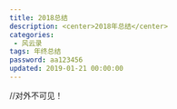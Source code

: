 ```yaml
---
title: 2018总结
description: <center>2018年总结</center>
categories:
 - 风云录
tags: 年终总结 
password: aa123456
updated: 2019-01-21 00:00:00
---
```


//对外不可见！

